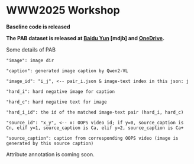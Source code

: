 # WWW2025 Workshop

**Baseline code is released**

**The PAB dataset is released at [Baidu Yun](https://pan.baidu.com/s/1gqY6DuTL-EStXlH0dz05ng) [mdjb] and [OneDrive](https://1drv.ms/f/c/afc02d7952f9b34d/Epb3qCEwsMJOjYIx-sMm_rkBbZfyiD8I-bRmLp0X-rT1vQ?e=7gyGco).**

Some details of PAB

```
"image": image dir

"caption": generated image caption by Qwen2-VL

"image_id": "i_j", <-- pair_i.json & image-text index in this json: j

"hard_i": hard negative image for caption

"hard_c": hard negative text for image

"hard_i_id": the id of the matched image-text pair (hard_i, hard_c) 

"source_id": "x_y", <-- x: OOPS video id; if y=0, source_caption is Cn, elif y=1, source_caption is Ca, elif y=2, source_caption is Ca+

"source_caption": caption from corresponding OOPS video (image is generated by this source caption)
```

Attribute annotation is coming soon.
